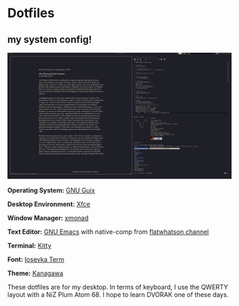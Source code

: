 # Dotfiles
## my system config!

![screenshot](screenshot.png)

**Operating System:** [GNU Guix](https://guix.gnu.org/)

**Desktop Environment:** [Xfce](https://xfce.org/)

**Window Manager:** [xmonad](https://xmonad.org/)

**Text Editor:** [GNU Emacs](https://www.gnu.org/software/emacs/) with native-comp from [flatwhatson channel](https://github.com/flatwhatson/guix-channel)

**Terminal:** [Kitty](https://sw.kovidgoyal.net/kitty/)

**Font:** [Iosevka Term](https://typeof.net/Iosevka/)

**Theme:** [Kanagawa](https://github.com/rebelot/kanagawa.nvim)

These dotfiles are for my desktop. In terms of keyboard, I use the QWERTY layout with a NiZ Plum Atom 68. I hope to learn DVORAK one of these days.
